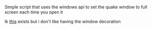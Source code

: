 Simple script that uses the windows api to set the quake window to full screen each time you open it


Ik [this](https://github.com/flyingpie/windows-terminal-quake) exists but i don't like having the window decoration

